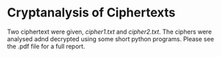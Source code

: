 # Cryptanalysis of Ciphertexts
Two ciphertext were given, *cipher1.txt* and *cipher2.txt*. The ciphers were analysed adnd decrypted using some short python programs. Please see the .pdf file for a full report.
